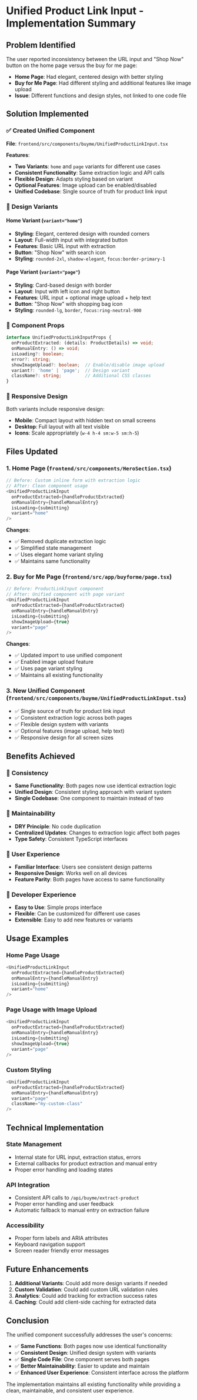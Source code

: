 # Unified Product Link Input - Implementation Summary

## Problem Identified

The user reported inconsistency between the URL input and "Shop Now" button on the home page versus the buy for me page:

- **Home Page**: Had elegant, centered design with better styling
- **Buy for Me Page**: Had different styling and additional features like image upload
- **Issue**: Different functions and design styles, not linked to one code file

## Solution Implemented

### ✅ **Created Unified Component**

**File**: `frontend/src/components/buyme/UnifiedProductLinkInput.tsx`

**Features**:
- **Two Variants**: `home` and `page` variants for different use cases
- **Consistent Functionality**: Same extraction logic and API calls
- **Flexible Design**: Adapts styling based on variant
- **Optional Features**: Image upload can be enabled/disabled
- **Unified Codebase**: Single source of truth for product link input

### 🎨 **Design Variants**

#### **Home Variant** (`variant="home"`)
- **Styling**: Elegant, centered design with rounded corners
- **Layout**: Full-width input with integrated button
- **Features**: Basic URL input with extraction
- **Button**: "Shop Now" with search icon
- **Styling**: `rounded-2xl`, `shadow-elegant`, `focus:border-primary-1`

#### **Page Variant** (`variant="page"`)
- **Styling**: Card-based design with border
- **Layout**: Input with left icon and right button
- **Features**: URL input + optional image upload + help text
- **Button**: "Shop Now" with shopping bag icon
- **Styling**: `rounded-lg`, `border`, `focus:ring-neutral-900`

### 🔧 **Component Props**

```typescript
interface UnifiedProductLinkInputProps {
  onProductExtracted: (details: ProductDetails) => void;
  onManualEntry: () => void;
  isLoading?: boolean;
  error?: string;
  showImageUpload?: boolean;  // Enable/disable image upload
  variant?: 'home' | 'page';  // Design variant
  className?: string;         // Additional CSS classes
}
```

### 📱 **Responsive Design**

Both variants include responsive design:
- **Mobile**: Compact layout with hidden text on small screens
- **Desktop**: Full layout with all text visible
- **Icons**: Scale appropriately (`w-4 h-4 sm:w-5 sm:h-5`)

## Files Updated

### 1. **Home Page** (`frontend/src/components/HeroSection.tsx`)
```typescript
// Before: Custom inline form with extraction logic
// After: Clean component usage
<UnifiedProductLinkInput
  onProductExtracted={handleProductExtracted}
  onManualEntry={handleManualEntry}
  isLoading={submitting}
  variant="home"
/>
```

**Changes**:
- ✅ Removed duplicate extraction logic
- ✅ Simplified state management
- ✅ Uses elegant home variant styling
- ✅ Maintains same functionality

### 2. **Buy for Me Page** (`frontend/src/app/buyforme/page.tsx`)
```typescript
// Before: ProductLinkInput component
// After: Unified component with page variant
<UnifiedProductLinkInput
  onProductExtracted={handleProductExtracted}
  onManualEntry={handleManualEntry}
  isLoading={submitting}
  showImageUpload={true}
  variant="page"
/>
```

**Changes**:
- ✅ Updated import to use unified component
- ✅ Enabled image upload feature
- ✅ Uses page variant styling
- ✅ Maintains all existing functionality

### 3. **New Unified Component** (`frontend/src/components/buyme/UnifiedProductLinkInput.tsx`)
- ✅ Single source of truth for product link input
- ✅ Consistent extraction logic across both pages
- ✅ Flexible design system with variants
- ✅ Optional features (image upload, help text)
- ✅ Responsive design for all screen sizes

## Benefits Achieved

### 🎯 **Consistency**
- **Same Functionality**: Both pages now use identical extraction logic
- **Unified Design**: Consistent styling approach with variant system
- **Single Codebase**: One component to maintain instead of two

### 🚀 **Maintainability**
- **DRY Principle**: No code duplication
- **Centralized Updates**: Changes to extraction logic affect both pages
- **Type Safety**: Consistent TypeScript interfaces

### 🎨 **User Experience**
- **Familiar Interface**: Users see consistent design patterns
- **Responsive Design**: Works well on all devices
- **Feature Parity**: Both pages have access to same functionality

### 🔧 **Developer Experience**
- **Easy to Use**: Simple props interface
- **Flexible**: Can be customized for different use cases
- **Extensible**: Easy to add new features or variants

## Usage Examples

### **Home Page Usage**
```typescript
<UnifiedProductLinkInput
  onProductExtracted={handleProductExtracted}
  onManualEntry={handleManualEntry}
  isLoading={submitting}
  variant="home"
/>
```

### **Page Usage with Image Upload**
```typescript
<UnifiedProductLinkInput
  onProductExtracted={handleProductExtracted}
  onManualEntry={handleManualEntry}
  isLoading={submitting}
  showImageUpload={true}
  variant="page"
/>
```

### **Custom Styling**
```typescript
<UnifiedProductLinkInput
  onProductExtracted={handleProductExtracted}
  onManualEntry={handleManualEntry}
  variant="page"
  className="my-custom-class"
/>
```

## Technical Implementation

### **State Management**
- Internal state for URL input, extraction status, errors
- External callbacks for product extraction and manual entry
- Proper error handling and loading states

### **API Integration**
- Consistent API calls to `/api/buyme/extract-product`
- Proper error handling and user feedback
- Automatic fallback to manual entry on extraction failure

### **Accessibility**
- Proper form labels and ARIA attributes
- Keyboard navigation support
- Screen reader friendly error messages

## Future Enhancements

1. **Additional Variants**: Could add more design variants if needed
2. **Custom Validation**: Could add custom URL validation rules
3. **Analytics**: Could add tracking for extraction success rates
4. **Caching**: Could add client-side caching for extracted data

## Conclusion

The unified component successfully addresses the user's concerns:
- ✅ **Same Functions**: Both pages now use identical functionality
- ✅ **Consistent Design**: Unified design system with variants
- ✅ **Single Code File**: One component serves both pages
- ✅ **Better Maintainability**: Easier to update and maintain
- ✅ **Enhanced User Experience**: Consistent interface across the platform

The implementation maintains all existing functionality while providing a clean, maintainable, and consistent user experience.
